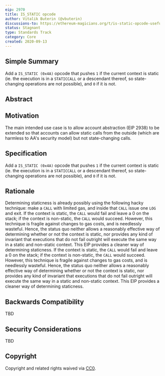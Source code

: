 ```yaml
---
eip: 2970
title: IS_STATIC opcode
author: Vitalik Buterin (@vbuterin)
discussions-to: https://ethereum-magicians.org/t/is-static-opcode-useful-for-aa/4609
status: Stagnant
type: Standards Track
category: Core
created: 2020-09-13
---
```


## Simple Summary

Add a `IS_STATIC (0x4A)` opcode that pushes `1` if the current context is static (ie. the execution is in a `STATICCALL` or a descendant thereof, so state-changing operations are not possible), and `0` if it is not.

## Abstract

## Motivation

The main intended use case is to allow account abstraction (EIP 2938) to be extended so that accounts can allow static calls from the outside (which are harmless to AA's security model) but not state-changing calls.

## Specification

Add a `IS_STATIC (0x4A)` opcode that pushes `1` if the current context is static (ie. the execution is in a `STATICCALL` or a descendant thereof, so state-changing operations are not possible), and `0` if it is not.

## Rationale

Determining staticness is already possibly using the following hacky technique: make a `CALL` with limited gas, and inside that `CALL` issue one `LOG` and exit. If the context is static, the `CALL` would fail and leave a 0 on the stack; if the context is non-static, the `CALL` would succeed. However, this technique is fragile against changes to gas costs, and is needlessly wasteful. Hence, the status quo neither allows a reasonably effective way of determining whether or not the context is static, nor provides any kind of invariant that executions that do not fail outright will execute the same way in a static and non-static context. This EIP provides a cleaner way of determining staticness. If the context is static, the `CALL` would fail and leave a 0 on the stack; if the context is non-static, the `CALL` would succeed. However, this technique is fragile against changes to gas costs, and is needlessly wasteful. Hence, the status quo neither allows a reasonably effective way of determining whether or not the context is static, nor provides any kind of invariant that executions that do not fail outright will execute the same way in a static and non-static context. This EIP provides a cleaner way of determining staticness.

## Backwards Compatibility

TBD

## Security Considerations

TBD

## Copyright
Copyright and related rights waived via [CC0](../LICENSE.md).
